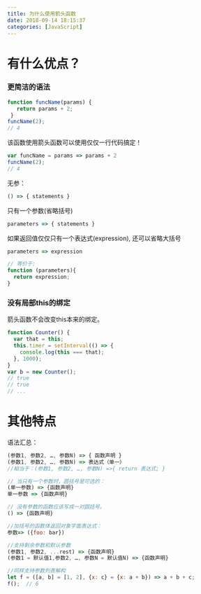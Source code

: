 ```yaml
---
title: 为什么使用箭头函数
date: 2018-09-14 18:15:37
categories: [JavaScript]
---
```



# 有什么优点？
### 更简洁的语法

```js
function funcName(params) {
   return params + 2;
 }
funcName(2);
// 4
```
<!-- more -->
该函数使用箭头函数可以使用仅仅一行代码搞定！
```js
var funcName = params => params + 2
funcName(2);
// 4

```

无参：
```js
() => { statements }
```
只有一个参数(省略括号)
```js
parameters => { statements }
```
如果返回值仅仅只有一个表达式(expression), 还可以省略大括号
```js
parameters => expression

// 等价于:
function (parameters){
  return expression;
}
```
### 没有局部this的绑定
箭头函数不会改变this本来的绑定。

```js
function Counter() {
  var that = this;
  this.timer = setInterval(() => {
    console.log(this === that);
  }, 1000);
}
var b = new Counter();
// true
// true
// ...
```
# 其他特点
语法汇总：
```js
(参数1, 参数2, …, 参数N) => { 函数声明 }
(参数1, 参数2, …, 参数N) => 表达式（单一）
//相当于：(参数1, 参数2, …, 参数N) =>{ return 表达式; }

// 当只有一个参数时，圆括号是可选的：
(单一参数) => {函数声明}
单一参数 => {函数声明}

// 没有参数的函数应该写成一对圆括号。
() => {函数声明}

//加括号的函数体返回对象字面表达式：
参数=> ({foo: bar})

//支持剩余参数和默认参数
(参数1, 参数2, ...rest) => {函数声明}
(参数1 = 默认值1,参数2, …, 参数N = 默认值N) => {函数声明}

//同样支持参数列表解构
let f = ([a, b] = [1, 2], {x: c} = {x: a + b}) => a + b + c;
f();  // 6
```
